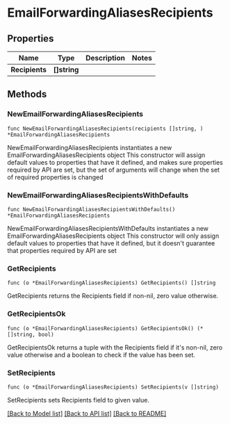 # EmailForwardingAliasesRecipients

## Properties

Name | Type | Description | Notes
------------ | ------------- | ------------- | -------------
**Recipients** | **[]string** |  | 

## Methods

### NewEmailForwardingAliasesRecipients

`func NewEmailForwardingAliasesRecipients(recipients []string, ) *EmailForwardingAliasesRecipients`

NewEmailForwardingAliasesRecipients instantiates a new EmailForwardingAliasesRecipients object
This constructor will assign default values to properties that have it defined,
and makes sure properties required by API are set, but the set of arguments
will change when the set of required properties is changed

### NewEmailForwardingAliasesRecipientsWithDefaults

`func NewEmailForwardingAliasesRecipientsWithDefaults() *EmailForwardingAliasesRecipients`

NewEmailForwardingAliasesRecipientsWithDefaults instantiates a new EmailForwardingAliasesRecipients object
This constructor will only assign default values to properties that have it defined,
but it doesn't guarantee that properties required by API are set

### GetRecipients

`func (o *EmailForwardingAliasesRecipients) GetRecipients() []string`

GetRecipients returns the Recipients field if non-nil, zero value otherwise.

### GetRecipientsOk

`func (o *EmailForwardingAliasesRecipients) GetRecipientsOk() (*[]string, bool)`

GetRecipientsOk returns a tuple with the Recipients field if it's non-nil, zero value otherwise
and a boolean to check if the value has been set.

### SetRecipients

`func (o *EmailForwardingAliasesRecipients) SetRecipients(v []string)`

SetRecipients sets Recipients field to given value.



[[Back to Model list]](HOW-TO.md#documentation-for-models) [[Back to API list]](HOW-TO.md#documentation-for-api-endpoints) [[Back to README]](HOW-TO.md)


